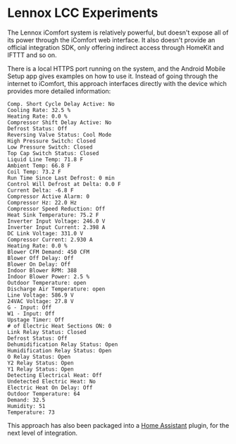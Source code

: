Lennox LCC Experiments
======================

The Lennox iComfort system is relatively powerful, but doesn't expose all of its power through the iComfort web interface. It also doesn't provide an official integration SDK, only offering indirect access through HomeKit and IFTTT and so on.

There is a local HTTPS port running on the system, and the Android Mobile Setup app gives examples on how to use it. Instead of going through the internet to iComfort, this approach interfaces directly with the device which provides more detailed information:

```
Comp. Short Cycle Delay Active: No
Cooling Rate: 32.5 %
Heating Rate: 0.0 %
Compressor Shift Delay Active: No
Defrost Status: Off
Reversing Valve Status: Cool Mode
High Pressure Switch: Closed
Low Pressure Switch: Closed
Top Cap Switch Status: Closed
Liquid Line Temp: 71.8 F
Ambient Temp: 66.8 F
Coil Temp: 73.2 F
Run Time Since Last Defrost: 0 min
Control Will Defrost at Delta: 0.0 F
Current Delta: -6.8 F
Compressor Active Alarm: 0
Compressor Hz: 22.0 Hz
Compressor Speed Reduction: Off
Heat Sink Temperature: 75.2 F
Inverter Input Voltage: 246.0 V
Inverter Input Current: 2.398 A
DC Link Voltage: 331.0 V
Compressor Current: 2.930 A
Heating Rate: 0.0 %
Blower CFM Demand: 450 CFM
Blower Off Delay: Off
Blower On Delay: Off
Indoor Blower RPM: 388
Indoor Blower Power: 2.5 %
Outdoor Temperature: open
Discharge Air Temperature: open
Line Voltage: 586.9 V
24VAC Voltage: 27.8 V
G - Input: Off
W1 - Input: Off
Upstage Timer: Off
# of Electric Heat Sections ON: 0
Link Relay Status: Closed
Defrost Status: Off
Dehumidification Relay Status: Open
Humidification Relay Status: Open
O Relay Status: Open
Y2 Relay Status: Open
Y1 Relay Status: Open
Detecting Electrical Heat: Off
Undetected Electric Heat: No
Electric Heat On Delay: Off
Outdoor Temperature: 64
Demand: 32.5
Humidity: 51
Temperature: 73
```

This approach has also been packaged into a [Home Assistant](https://github.com/PeteRager/lennoxs30) plugin, for the next level of integration.
